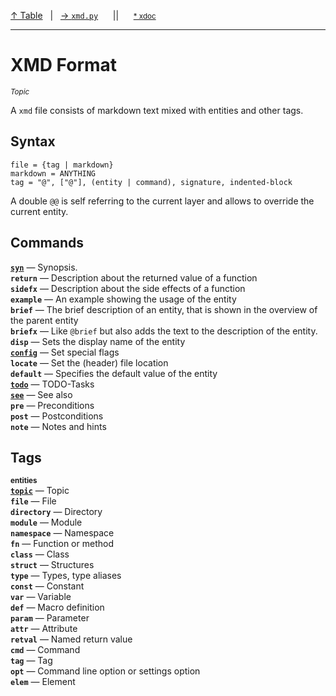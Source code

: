 [&#8593; Table](table.md)&nbsp;&nbsp;&nbsp;|&nbsp;&nbsp;&nbsp;[&#8594; `xmd.py`](xmd.py.md)&nbsp;&nbsp;&nbsp;&nbsp;&nbsp;&nbsp;||&nbsp;&nbsp;&nbsp;&nbsp;&nbsp;&nbsp;<small>[\* xdoc](../xdoc/xmd-format.xmd#L1)</small>
***

# XMD Format
<small>*Topic*</small>  


A `xmd` file consists of markdown text mixed with entities and other tags.

## Syntax
```
file = {tag | markdown}
markdown = ANYTHING
tag = "@", ["@"], (entity | command), signature, indented-block 
```

A double `@@` is self referring to the current layer and allows to override the current entity.


## Commands
**[`syn`](xmd-format--syn.md)** &#8213; Synopsis.  
**`return`** &#8213; Description about the returned value of a function  
**`sidefx`** &#8213; Description about the side effects of a function  
**`example`** &#8213; An example showing the usage of the entity  
**`brief`** &#8213; The brief description of an entity, that is shown in the overview of the parent entity  
**`briefx`** &#8213; Like `@brief` but also adds the text to the description of the entity.  
**`disp`** &#8213; Sets the display name of the entity  
**[`config`](xmd-format--config.md)** &#8213; Set special flags  
**`locate`** &#8213; Set the (header) file location  
**`default`** &#8213; Specifies the default value of the entity  
**[`todo`](xmd-format--todo.md)** &#8213; TODO-Tasks  
**[`see`](xmd-format--see.md)** &#8213; See also  
**`pre`** &#8213; Preconditions  
**`post`** &#8213; Postconditions  
**`note`** &#8213; Notes and hints  
## Tags
<small>**entities**</small>  
**[`topic`](xmd-format--topic.md)** &#8213; Topic  
**`file`** &#8213; File  
**`directory`** &#8213; Directory  
**`module`** &#8213; Module  
**`namespace`** &#8213; Namespace  
**`fn`** &#8213; Function or method  
**`class`** &#8213; Class  
**`struct`** &#8213; Structures  
**`type`** &#8213; Types, type aliases  
**`const`** &#8213; Constant  
**`var`** &#8213; Variable  
**`def`** &#8213; Macro definition  
**`param`** &#8213; Parameter  
**`attr`** &#8213; Attribute  
**`retval`** &#8213; Named return value  
**`cmd`** &#8213; Command  
**`tag`** &#8213; Tag  
**`opt`** &#8213; Command line option or settings option  
**`elem`** &#8213; Element  
